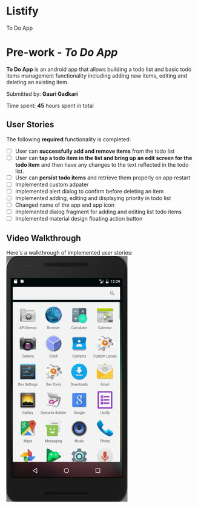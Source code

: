 # Listify
To Do App
# Pre-work - *To Do App*

**To Do App** is an android app that allows building a todo list and basic todo items management functionality including adding new items, editing and deleting an existing item. 

Submitted by: **Gauri Gadkari**

Time spent: **45** hours spent in total

## User Stories

The following **required** functionality is completed:

* [ ] User can **successfully add and remove items** from the todo list
* [ ] User can **tap a todo item in the list and bring up an edit screen for the todo item** and then have any changes to the text reflected in the todo list.
* [ ] User can **persist todo items** and retrieve them properly on app restart
* [ ] Implemented custom adpater
* [ ] Implemented alert dialog to confirm before deleting an item
* [ ] Implemented adding, editing and displaying priority in todo list 
* [ ] Changed name of the app and app icon
* [ ] Implemented dialog fragment for adding and editing list todo items
* [ ] Implemented material design floating action button

## Video Walkthrough 

Here's a walkthrough of implemented user stories:
![Video Walkthrough](ListifyVideo.gif)
